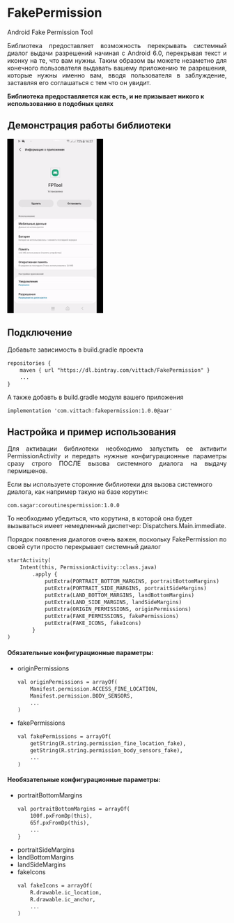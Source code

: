 # FakePermission
Android Fake Permission Tool

<p align="justify">Библиотека предоставляет возможность перекрывать системный диалог выдачи разрешений начиная с Android 6.0, перекрывая текст и иконку на те, что вам нужны. Таким образом вы можете незаметно для конечного пользователя выдавать вашему приложению те разрешения, которые нужны именно вам, вводя пользователя в заблуждение, заставляя его соглашаться с тем что он увидит.</p>

**Библиотека предоставляется как есть, и не призывает никого к использованию в подобных целях**

## Демонстрация работы библиотеки
<img src="Sample.gif" width="220" height="400"/>

## Подключение

Добавьте зависимость в build.gradle проекта
```
repositories {
    maven { url "https://dl.bintray.com/vittach/FakePermission" }
    ...
}
```
А также добавть в build.gradle модуля вашего приложения
```
implementation 'com.vittach:fakepermission:1.0.0@aar'
```
## Настройка и пример использования

<p align="justify">Для активации библиотеки необходимо запустить ее активити PermissionActivity и передать нужные конфигурационные параметры сразу строго ПОСЛЕ вызова системного диалога на выдачу пермишенов.</p>

Если вы используете сторонние библиотеки для вызова системного диалога, как например такую на базе корутин:
```
com.sagar:coroutinespermission:1.0.0
```
То необходимо убедиться, что корутина, в которой она будет вызываться имеет немедленный диспетчер: Dispatchers.Main.immediate.

Порядок появления диалогов очень важен, поскольку FakePermission по своей сути просто перекрывает системный диалог
```
startActivity(
    Intent(this, PermissionActivity::class.java)
        .apply {
            putExtra(PORTRAIT_BOTTOM_MARGINS, portraitBottomMargins)
            putExtra(PORTRAIT_SIDE_MARGINS, portraitSideMargins)
            putExtra(LAND_BOTTOM_MARGINS, landBottomMargins)
            putExtra(LAND_SIDE_MARGINS, landSideMargins)
            putExtra(ORIGIN_PERMISSIONS, originPermissions)
            putExtra(FAKE_PERMISSIONS, fakePermissions)
            putExtra(FAKE_ICONS, fakeIcons)
        }
)
```
#### Обязательные конфигурационные параметры:
* originPermissions
    ```
    val originPermissions = arrayOf(
        Manifest.permission.ACCESS_FINE_LOCATION,
        Manifest.permission.BODY_SENSORS,
        ...
    )
    ```
* fakePermissions
    ```
    val fakePermissions = arrayOf(
        getString(R.string.permission_fine_location_fake),
        getString(R.string.permission_body_sensors_fake),
        ...
    )
    ```
#### Необязательные конфигурационные параметры:
* portraitBottomMargins
    ```
    val portraitBottomMargins = arrayOf(
        100f.pxFromDp(this),
        65f.pxFromDp(this),
        ...
    }
    ```
* portraitSideMargins
* landBottomMargins
* landSideMargins
* fakeIcons
    ```
    val fakeIcons = arrayOf(
        R.drawable.ic_location,
        R.drawable.ic_anchor,
        ...
    )
    ```
